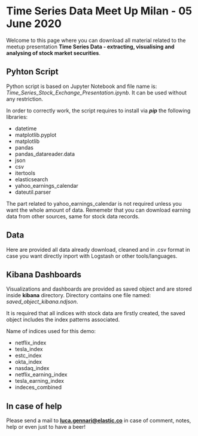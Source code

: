 # Time Series Data Meet Up Milan - 05 June 2020

Welcome to this page where you can download all material related to the meetup presentation **Time Series Data - extracting, visualising and analysing of stock market securities**.

## Pyhton Script

Python script is based on Jupyter Notebook and file name is: *Time_Series_Stock_Exchange_Presentation.ipynb*. It can be used without any restriction.

In order to correctly work, the script requires to install via ***pip*** the following libraries:

* datetime
* matplotlib.pyplot
* matplotlib
* pandas
* pandas_datareader.data
* json
* csv
* itertools
* elasticsearch 
* yahoo_earnings_calendar
* dateutil.parser

The part related to yahoo_earnings_calendar is not required unless you want the whole amount of data. Rememebr that you can download earning data from other sources, same for stock data records.

## Data

Here are provided all data already download, cleaned and in .csv format in case you want directly inport with Logstash or other tools/languages.

## Kibana Dashboards

Visualizations and dashboards are provided as saved object and are stored inside **kibana** directory. Directory contains one file named: *saved_object_kibana.ndjson*.

It is required that all indices with stock data are firstly created, the saved object includes the index patterns associated.

Name of indices used for this demo:

* netflix_index
* tesla_index
* estc_index
* okta_index
* nasdaq_index
* netflix_earning_index
* tesla_earning_index
* indeces_combined 

## In case of help

Please send a mail to **luca.gennari@elastic.co** in case of comment, notes, help or even just to have a beer!
